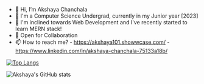 - 👋 Hi, I’m Akshaya Chanchala
- 🌱 I'm a Computer Science Undergrad, currently in my Junior year [2023]
- 👀 I'm inclined towards Web Development and I've recently started to learn MERN stack! 
- 💞️ Open for Collaboration
- 📫 How to reach me?
      - https://akshaya101.showwcase.com/
      - https://www.linkedin.com/in/akshaya-chanchala-75133a18b/

<!---
Akshaya101/Akshaya101 is a ✨ special ✨ repository because its `README.md` (this file) appears on your GitHub profile.
You can click the Preview link to take a look at your changes.
--->

[![Top Langs](https://github-readme-stats.vercel.app/api/top-langs/?username=Akshaya101)](https://github.com/Akshaya/github-readme-stats)

![Akshaya's GitHub stats](https://github-readme-stats.vercel.app/api?username=Akshaya101&show_icons=true&theme=radical)
